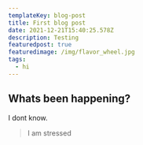 ```yaml
---
templateKey: blog-post
title: First blog post
date: 2021-12-21T15:40:25.578Z
description: Testing
featuredpost: true
featuredimage: /img/flavor_wheel.jpg
tags:
  - hi
---
```

## Whats been happening?

I dont know.

> I am stressed
>
>